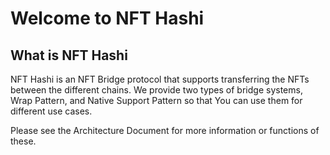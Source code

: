 # Welcome to NFT Hashi

## What is NFT Hashi

NFT Hashi is an NFT Bridge protocol that supports transferring the NFTs between the different chains. We provide two types of bridge systems, Wrap Pattern, and Native Support Pattern so that You can use them for different use cases.

Please see the Architecture Document for more information or functions of these.
